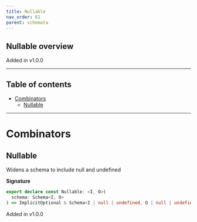 ```yaml
---
title: Nullable
nav_order: 61
parent: schemata
---
```


## Nullable overview

Added in v1.0.0

---

<h2 class="text-delta">Table of contents</h2>

- [Combinators](#combinators)
  - [Nullable](#nullable)

---

# Combinators

## Nullable

Widens a schema to include null and undefined

**Signature**

```ts
export declare const Nullable: <I, O>(
  schema: Schema<I, O>
) => ImplicitOptional & Schema<I | null | undefined, O | null | undefined>
```

Added in v1.0.0
